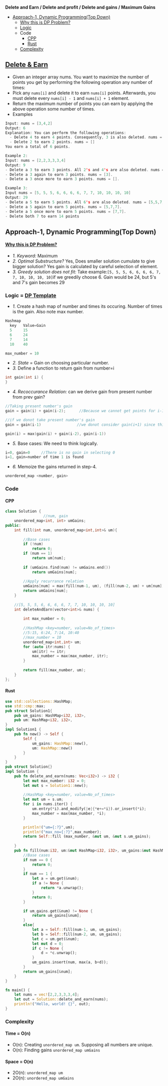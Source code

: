 **Delete and Earn / Delete and profit / Delete and gains / Maximum Gains**
- [Approach-1, Dynamic Programming(Top Down)](#a1)
  - [Why this is DP Problem?](#w)
  - [Logic](#l1)
  - Code
    - [CPP](#cpp)
    - [Rust](#rs)
  - [Complexity](#co)


## [Delete & Earn](https://leetcode.com/problems/delete-and-earn/)
- Given an integer array nums. You want to maximize the number of points you get by performing the following operation any number of times:
- Pick any `nums[i]` and delete it to earn `nums[i]` points. Afterwards, you must delete every `nums[i] - 1` and `nums[i] + 1` element.
- Return the maximum number of points you can earn by applying the above operation some number of times.
- Examples
```c
Input: nums = [3,4,2]
Output: 6
Explanation: You can perform the following operations:
  - Delete 4 to earn 4 points. Consequently, 3 is also deleted. nums = [2]
  - Delete 2 to earn 2 points. nums = []
You earn a total of 6 points.

Example 2:
Input: nums = [2,2,3,3,3,4]
Output: 9
- Delete a 3 to earn 3 points. All 2's and 4's are also deleted. nums = [3,3].
- Delete a 3 again to earn 3 points. nums = [3].
- Delete a 3 once more to earn 3 points. nums = [].

Example 3:
Input nums = [5, 5, 5, 6, 6, 6, 6, 7, 7, 10, 10, 10, 10]
Output: 29
- Delete a 5 to earn 5 points. All 6's are also deleted. nums = [5,5,7,7].
- Delete a 5 again to earn 5 points. nums = [5,7,7].
- Delete a 5 once more to earn 5 points. nums = [7,7].
- Delete both 7 to earn 14 points
```

<a name=a1></a>
## Approach-1, Dynamic Programming(Top Down)

<a name=w></a>
#### [Why this is DP Problem?](/DS_Questions/Algorithms/Dynamic_Programming/README.md#i)
  - _1. Keyword:_ Maximum
  - _2. Optimal Substructure?_ Yes, Does smaller solution cumulate to give bigger solution? Yes gain is calculated by careful selection of element.
  - _3. Greedy solution does not fit:_ Take example:`[5, 5, 5, 6, 6, 6, 6, 7, 7, 10, 10, 10, 10]`if we greedily choose 6. Gain would be 24, but 5's and 7's gain becomes 29

<a name=l1></a>
### Logic = [DP Template](/DS_Questions/Algorithms/Dynamic_Programming/README.md#tem)
- _1._ Create a hash map of number and times its occuring. Number of times is the gain. Also note max number.
```c
Hashmap
  key   Value=Gain
  5     15
  6     24
  7     14
  10    40

max_number = 10
```
- _2. State_ = Gain on choosing particular number.
- _3._ Define a function to return gain from number=i
```c
int gain(int i) {
}
```
- _4. Recoccurance Relation:_ can we derive gain from present number from prev gain?
```c
//Taking present number's gain
gain = gain(i) + gain(i-2);      //Because we cannot get points for i-1, But all points upto i-2 add up

//if we donot take present number's gain
gain = gain(i-1)                //we donot consider gain(i+1) since this will be calculated as we move to i+1

gain(i) = max(gain(i) + gain(i-2), gain(i-1))
```
- _5._ Base cases: We need to think logically.
```c
i=0, gain=0     //There is no gain in selecting 0
i=1, gain=number of time 1 is found
```
- _6._ Memoize the gains returned in step-4.
```c
unordered_map <number, gain>
```

### Code
#### CPP
```cpp
class Solution {
                 //num, gain
    unordered_map<int, int> umGains;
public:
    int fill(int num, unordered_map<int,int>& um){
        
        //Base cases
        if (!num)
            return 0;
        if (num == 1)
            return um[num];
        
        if (umGains.find(num) != umGains.end())
            return umGains[num];
        
        //Apply recurrance relation
        umGains[num] = max(fill(num-1, um), (fill(num-2, um) + um[num]));
        return umGains[num];
    }
    
    //[5, 5, 5, 6, 6, 6, 6, 7, 7, 10, 10, 10, 10]
    int deleteAndEarn(vector<int>& nums) {
        
        int max_number = 0;
        
        //HashMap <key=number, value=No_of_times>
        //5:15, 6:24, 7:14, 10:40
        //max_number = 10
        unordered_map<int,int> um;
        for (auto itr:nums) {
            um[itr] += itr;
            max_number = max(max_number, itr);
        }
        
        return fill(max_number, um);
    }
};
```

<a name=rs></a>
#### Rust
```rs
use std::collections::HashMap;
use std::cmp::max;
pub struct Solution1{
    pub um_gains: HashMap<i32, i32>,
    pub um: HashMap<i32, i32>,
}
impl Solution1 {
    pub fn new() -> Self {
        Self {
            um_gains: HashMap::new(),
            um: HashMap::new()
        }
    }
}
pub struct Solution{}
impl Solution {
    pub fn delete_and_earn(nums: Vec<i32>) -> i32 {
        let mut max_number: i32 = 0;
        let mut s = Solution1::new();
        
        //HashMap <key=number, value=No_of_times>
        let mut um = s.um;
        for i in nums.iter() {
            um.entry(*i).and_modify(|e|{*e+=*i}).or_insert(*i);
            max_number = max(max_number, *i);
        }

        println!("um={:?}",um);
        println!("max_no={:?}",max_number);
        return Self::fill (max_number, &mut um, &mut s.um_gains);
        
    }
    pub fn fill(num:i32, um:&mut HashMap<i32, i32>, um_gains:&mut HashMap<i32, i32>) -> i32 {
        //Base cases
        if num == 0 {
            return 0;
        }
        if num == 1 {
            let a = um.get(&num);
            if a != None {
                return *a.unwrap();
            }
            return 0;
        }

        if um_gains.get(&num) != None {
            return um_gains[&num];
        }
        else{
            let a = Self::fill(num-1, um, um_gains);
            let b = Self::fill(num-2, um, um_gains);
            let c = um.get(&num);
            let mut d = 0;
            if c != None {
                d = *c.unwrap();
            }
            um_gains.insert(num, max(a, b+d));
        }
        return um_gains[&num];
    }
}

fn main() {
    let nums = vec![2,2,3,3,3,4];
    let out = Solution::delete_and_earn(nums);
    println!("Hello, world! {}", out);
}
```
<a name=co></a>
### Complexity
#### Time = O(n)
- O(n): Creating `unordered_map um`. Supposing all numbers are unique.
- O(n): Finding gains `unordered_map umGains`
#### Space = O(n)
- 2O(n): `unordered_map um`
- 2O(n): `unordered_map umGains`
